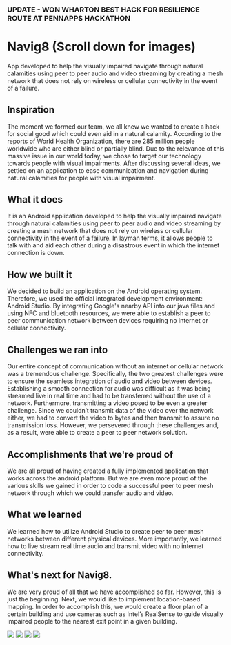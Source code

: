 ### UPDATE - WON WHARTON BEST HACK FOR RESILIENCE ROUTE AT PENNAPPS HACKATHON

# Navig8 (Scroll down for images)
App developed to help the visually impaired navigate through natural calamities using peer to peer audio and video streaming by creating a mesh network that does not rely on wireless or cellular connectivity in the event of a failure.

## Inspiration
The moment we formed our team, we all knew we wanted to create a hack for social good which could even aid in a natural calamity. According to the reports of World Health Organization, there are 285 million people worldwide who are either blind or partially blind. Due to the relevance of this massive issue in our world today, we chose to target our technology towards people with visual impairments. After discussing several ideas, we settled on an application to ease communication and navigation during natural calamities for people with visual impairment.

## What it does
It is an Android application developed to help the visually impaired navigate through natural calamities using peer to peer audio and video streaming by creating a mesh network that does not rely on wireless or cellular connectivity in the event of a failure. In layman terms, it allows people to talk with and aid each other during a disastrous event in which the internet connection is down.

## How we built it
We decided to build an application on the Android operating system. Therefore, we used the official integrated development environment: Android Studio. By integrating Google's nearby API into our java files and using NFC and bluetooth resources, we were able to establish a peer to peer communication network between devices requiring no internet or cellular connectivity.

## Challenges we ran into
Our entire concept of communication without an internet or cellular network was a tremendous challenge. Specifically, the two greatest challenges were to ensure the seamless integration of audio and video between devices. Establishing a smooth connection for audio was difficult as it was being streamed live in real time and had to be transferred without the use of a network. Furthermore, transmitting a video posed to be even a greater challenge. Since we couldn’t transmit data of the video over the network either, we had to convert the video to bytes and then transmit to assure no transmission loss. However, we persevered through these challenges and, as a result, were able to create a peer to peer network solution.

## Accomplishments that we're proud of
We are all proud of having created a fully implemented application that works across the android platform. But we are even more proud of the various skills we gained in order to code a successful peer to peer mesh network through which we could transfer audio and video.

## What we learned
We learned how to utilize Android Studio to create peer to peer mesh networks between different physical devices. More importantly, we learned how to live stream real time audio and transmit video with no internet connectivity.

## What's next for Navig8.
We are very proud of all that we have accomplished so far. However, this is just the beginning. Next, we would like to implement location-based mapping. In order to accomplish this, we would create a floor plan of a certain building and use cameras such as Intel’s RealSense to guide visually impaired people to the nearest exit point in a given building.

![](https://challengepost-s3-challengepost.netdna-ssl.com/photos/production/software_photos/000/836/783/datas/gallery.jpg)
![](https://challengepost-s3-challengepost.netdna-ssl.com/photos/production/software_photos/000/836/782/datas/gallery.jpg)
![](https://challengepost-s3-challengepost.netdna-ssl.com/photos/production/software_photos/000/836/781/datas/gallery.jpg)
![](https://challengepost-s3-challengepost.netdna-ssl.com/photos/production/software_photos/000/836/501/datas/gallery.jpg)

